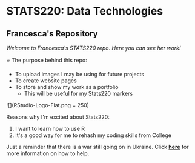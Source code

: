 <!--- First level of Heading --->
# STATS220: Data Technologies

<!--- Second level of Heading --->
## Francesca's Repository

<!--- Use of italics --->
*Welcome to Francesca's STATS220 repo. Here you can see her work!*

<!--- Use of unordered list --->
⭐ The purpose behind this repo: 
* To upload images I may be using for future projects
* To create website pages
* To store and show my work as a portfolio 
    * This will be useful for my Stats220 markers
  
 <!--- Adding image --->
 ![](RStudio-Logo-Flat.png = 250)
 
<!--- Use of ordered list --->
Reasons why I'm excited about Stats220:
1. I want to learn how to use R
2. It's a good way for me to rehash my coding skills from College

<!--- Use of weblink --->
Just a reminder that there is a war still going on in Ukraine. Click **[here](https://unrefugees.org.nz/)** for more information on how to help.
